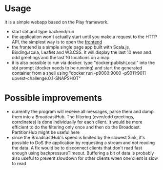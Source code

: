 # Usage
It is a simple webapp based on the Play framework. 
- start sbt and type backend/run
- the application won't actually start until you make a request
  to the HTTP API, the simplest way is to open the [frontend](http://localhost:9000/frontend)
- the frontend is a simple single page app built with Scala.js, Binding.scala, Leaflet and W3.CSS. It will
  display the last 10 even and odd greetings and the last 10 locations on a map.
- it is also possible to run via docker. type "docker:publishLocal"
  into the sbt prompt (docker needs to be running) and start the
  generated container from a shell using
  "docker run -p9000:9000 -p9011:9011 upvest-challenge:0.1-SNAPSHOT"
# Possible improvements
- currently the program will receive all messages, parse them and dump them into a BroadcastHub. The filtering (even/odd greetings, corrdinates) is done individually for each client. It would be more efficient to do the filtering only once and then do the Broadcast. PartitionHub might be useful here
- since the BroadcastHub's speed is limited by the slowest Sink, it's possible to DoS the application by requesting a stream and not reading the data. A fix would be to disconnect clients that don't read fast enough using backpressureTimeout. Buffering a bit of data is probably also useful to prevent slowdown for other clients when one client is slow to read
